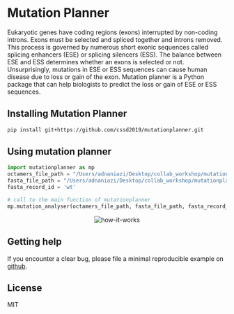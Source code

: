 # Mutation Planner
Eukaryotic genes have coding regions (exons) interrupted by non-coding introns. Exons must be selected and spliced together and introns removed. This process is governed by numerous short exonic sequences called splicing enhancers (ESE) or splicing silencers (ESS). The balance between ESE and ESS determines whether an exons is selected or not. Unsurprisingly, mutations in ESE or ESS sequences can cause human disease due to loss or gain of the exon. Mutation planner is a Python package that can help biologists to predict the loss or gain of ESE or ESS sequences.

## Installing Mutation Planner
``` bash
pip install git+https://github.com/cssd2019/mutationplanner.git
```

## Using mutation planner
``` python
import mutationplanner as mp
octamers_file_path = "/Users/adnaniazi/Desktop/collab_workshop/mutationplanner-package/mutationplanner/data/octamers.txt"
fasta_file_path = "/Users/adnaniazi/Desktop/collab_workshop/mutationplanner-package/mutationplanner/data/test.fasta"
fasta_record_id = 'wt'

# call to the main function of mutationplanner
mp.mutation_analyser(octamers_file_path, fasta_file_path, fasta_record_id, 2)
```

<p align="center">
  <img src="https://media.giphy.com/media/1BcR6eTXaXVN6nQ0lJ/source.gif" title="how-it-works">
</p>

Getting help
------------

If you encounter a clear bug, please file a minimal reproducible example on [github](https://github.com/cssd2019/mutationplanner/issues). 

## License
MIT



